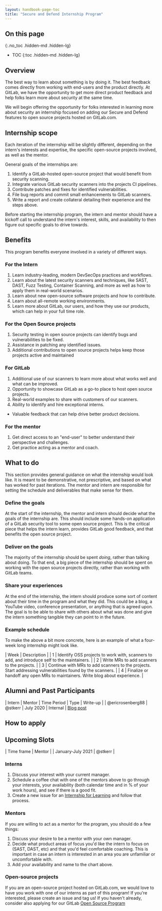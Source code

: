 ```yaml
---
layout: handbook-page-toc
title: "Secure and Defend Internship Program"
---
```


## On this page
{:.no_toc .hidden-md .hidden-lg}

- TOC
{:toc .hidden-md .hidden-lg}

## Overview
The best way to learn about something is by doing it. The best feedback
comes directly from working with end-users and the product directly. At GitLab,
we have the opportunity to get more direct product feedback and help folks
learn more about security at the same time.

We will begin offering the opportunity for folks interested in learning more
about security an internship focused on adding our Secure and Defend features
to open source projects hosted on GitLab.com.

## Internship scope
Each iteration of the internship will be slightly different, depending on the
intern's interests and expertise, the specific open-source projects involved,
as well as the mentor.

General goals of the internships are:

1. Identify a GitLab-hosted open-source project that would benefit from
  security scanning.
1. Integrate various GitLab security scanners into the projects CI pipelines.
1. Contribute patches and fixes for identified vulnerabilities.
1. File bug reports and commit small enhancements to GitLab scanners.
1. Write a report and create collateral detailing their experience and the
  steps above.

Before starting the internship program, the intern and mentor should have a
kickoff call to understand the intern's interest, skills, and availability to
then figure out specific goals to drive towards.

## Benefits
This program benefits everyone involved in a variety of different ways.

### For the Intern
1. Learn industry-leading, modern DevSecOps practices and workflows.
1. Learn about the latest security scanners and techniques, like SAST, DAST,
  Fuzz Testing, Container Scanning, and more as well as how to apply them in
  real-world scenarios.
1. Learn about new open-source software projects and how to contribute.
1. Learn about all-remote working environments.
1. Learn more about GitLab, our users, and how they use our products, which
  can help in your full time role.

### For the Open Source projects
1. Security testing in open source projects can identify bugs and
  vulnerabilities to be fixed.
1. Assistance in patching any identified issues.
1. Additional contributions to open source projects helps keep those projects
  active and maintained

### For GitLab
1. Additional use of our scanners to learn more about what works well and what can be improved.
1. Opportunity to showcase GitLab as a go-to place to host open source projects.
1. Real-world examples to share with customers of our scanners.
1. Ability to identify and hire exceptional interns.
- Valuable feedback that can help drive better product decisions.

### For the mentor
1. Get direct access to an "end-user" to better understand their perspective
  and challenges.
1. Get practice acting as a mentor and coach.


## What to do

This section provides general guidance on what the internship would look like.
It is meant to be demonstrative, not prescriptive, and based on what has worked
for past iterations. The mentor and intern are responsible for setting the
schedule and deliverables that make sense for them.

### Define the goals
At the start of the internship, the mentor and intern should decide what the goals
of the internship are. This should include some hands-on application of a GitLab
security tool to some open source project. This is the critical piece that
helps the intern learn, provides GitLab good feedback, and that benefits the
open source project.

### Deliver on the goals
The majority of the internship should be spent _doing_, rather than talking
about doing. To that end, a big piece of the internship should be spent on
working with the open source projects directly, rather than working with
GitLab teams.

### Share your experiences
At the end of the internship, the intern should produce some sort of content
about their time in the program and what they did. This could be a blog, a
YouTube video, conference presentation, or anything that is agreed upon. The
goal is to be able to share with others about what was done and give the intern
something tangible they can point to in the future.

### Example schedule

To make the above a bit more concrete, here is an example of what a four-week
long internship might look like.

| Week | Description |
| 1 | Identify OSS projects to work with, scanners to add, and introduce self to the maintainers. |
| 2 | Write MRs to add scanners to the projects. |
| 3 | Continue with MRs to add scanners to the projects. Start addressing vulnerabilities found by the scanners. |
| 4 | Finalize or handoff any open MRs to maintainers. Write blog about experience. |

## Alumni and Past Participants

| Intern | Mentor | Time Period | Type | Write-up |
| @ericrosenberg88 | @stkerr | July 2020 | Internal | [Blog post](https://about.gitlab.com/blog/2020/08/04/security-scan-experience/)

## How to apply

## Upcoming Slots

| Time frame | Mentor |
| January-July 2021 | @stkerr |

### Interns

1. Discuss your interest with your current manager.
1. Schedule a coffee chat with one of the mentors above to go through your
  interests, your availability (both calendar time and in % of your work hours),
  and see if there is a good fit.
1. Create a new issue for an [Internship for Learning](https://about.gitlab.com/handbook/people-group/promotions-transfers/#internship-for-learning)
  and follow that process.

### Mentors
If you are willing to act as a mentor for the program, you should do a few
things:

1. Discuss your desire to be a mentor with your own manager.
1. Decide what product areas of focus you'd like the intern to focus on (SAST, DAST, etc)
  and that you'd feel comfortable coaching. This is important in case an intern
  is interested in an area you are unfamiliar or uncomfortable with.
1. Add your availability and name to the chart above.

### Open-source projects
If you are an open-source project hosted on GitLab.com, we would love to have
you work with one of our interns as part of this program! If you're interested,
please create an issue and tag us! If you haven't already, consider also
applying for our GitLab [Open Source Program](https://about.gitlab.com/solutions/open-source/program/)
